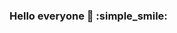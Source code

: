 ### Hello everyone 👋  :simple_smile:

<!--
**pachecon/pachecon** is a ✨ _special_ ✨ repository because its `README.md` (this file) appears on your GitHub profile.

- 🔭 I’m currently searching for a job.
- 🌱 I’m currently learning Docker.
- 👯 I’m looking to collaborate on Deep Learning and NLP for medical tasks.
- 🤔 I’m looking for help with 
- 💬 Ask me about anything. I
- 📫 How to reach me: [![Twitter URL](https://img.shields.io/twitter/url/https/twitter.com/arlettepachecon.svg?style=social&label=Follow%20%arlettepachecon)](https://twitter.com/arlettepachecon)
- 😄 Pronouns: ...
- ⚡ Fun fact: ...
-->
